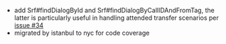 * add Srf#findDialogById and Srf#findDialogByCallIDAndFromTag, the latter is particularly useful in handling attended transfer scenarios per [issue #34](https://github.com/davehorton/drachtio-srf/issues/34)
* migrated by istanbul to nyc for code coverage